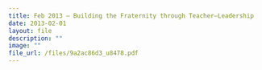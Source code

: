 ```yaml
---
title: Feb 2013 – Building the Fraternity through Teacher–Leadership
date: 2013-02-01
layout: file
description: ""
image: ""
file_url: /files/9a2ac86d3_u8478.pdf
---
```

